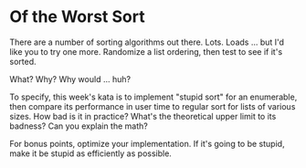 # Of the Worst Sort

There are a number of sorting algorithms out there. Lots. Loads ... but I'd like you to try one more. Randomize a list ordering, then test to see if it's sorted.

What? Why? Why would ... huh?

To specify, this week's kata is to implement "stupid sort" for an enumerable, then compare its performance in user time to regular sort for lists of various sizes. How bad is it in practice? What's the theoretical upper limit to its badness? Can you explain the math?

For bonus points, optimize your implementation. If it's going to be stupid, make it be stupid as efficiently as possible.
